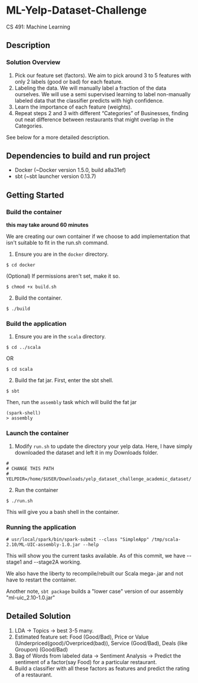 # ML-Yelp-Dataset-Challenge
CS 491: Machine Learning

## Description

### Solution Overview
1. Pick our feature set (factors). We aim to pick around 3 to 5 features with only 2 labels (good or bad) for each feature.
2. Labeling the data. We will manually label a fraction of the data ourselves. We will use a semi supervised learning to label non-manually labeled data that the classifier predicts with high confidence.
3. Learn the importance of each feature (weights).
4. Repeat steps 2 and 3 with different “Categories” of Businesses, finding out neat difference between restaurants that might overlap in the Categories.

See below for a more detailed description.

## Dependencies to build and run project

* Docker (~Docker version 1.5.0, build a8a31ef)
* sbt (~sbt launcher version 0.13.7)

## Getting Started

### Build the container

**this may take around 60 minutes**

We are creating our own container if we choose to add implementation that isn't suitable to fit in the run.sh command.

1. Ensure you are in the `docker` directory.
```
$ cd docker
```
(Optional) If permissions aren't set, make it so.
```
$ chmod +x build.sh
```
2. Build the container.
```
$ ./build
```

### Build the application
1. Ensure you are in the `scala` directory.
```
$ cd ../scala
```
OR
```
$ cd scala
```
2. Build the fat jar. First, enter the sbt shell.
```
$ sbt
```
Then, run the `assembly` task which will build the fat jar
```
(spark-shell)
> assembly
```

### Launch the container
1. Modify `run.sh` to update the directory your yelp data. Here, I have simply downloaded the dataset and left it in my Downloads folder.
```
#
# CHANGE THIS PATH
#
YELPDIR=/home/$USER/Downloads/yelp_dataset_challenge_academic_dataset/
```
2. Run the container
```
$ ./run.sh
```
This will give you a bash shell in the container.

### Running the application

```
# usr/local/spark/bin/spark-submit --class "SimpleApp" /tmp/scala-2.10/ML-UIC-assembly-1.0.jar --help
```
This will show you the current tasks available. As of this commit, we have --stage1 and --stage2A working.

We also have the liberty to recompile/rebuilt our Scala mega-.jar and not have to restart the container.

Another note, `sbt package` builds a "lower case" version of our assembly "ml-uic_2.10-1.0.jar"

## Detailed Solution

1. LDA -> Topics -> best 3-5 many.
2. Estimated feature set: Food (Good/Bad), Price or Value (Underpriced(good)/Overpriced(bad)), Service (Good/Bad), Deals (like Groupon) (Good/Bad)
3. Bag of Words from labeled data -> Sentiment Analysis -> Predict the sentiment of a factor(say Food) for a particular restaurant.
4. Build a classifier with all these factors as features and predict the rating of a restaurant.
